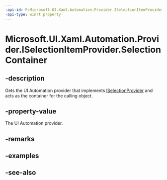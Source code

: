 ```yaml
---
-api-id: P:Microsoft.UI.Xaml.Automation.Provider.ISelectionItemProvider.SelectionContainer
-api-type: winrt property
---
```


<!-- Property syntax
public Windows.UI.Xaml.Automation.Provider.IRawElementProviderSimple SelectionContainer { get; }
-->

# Microsoft.UI.Xaml.Automation.Provider.ISelectionItemProvider.SelectionContainer

## -description
Gets the UI Automation provider that implements [ISelectionProvider](iselectionprovider.md) and acts as the container for the calling object.

## -property-value
The UI Automation provider.

## -remarks

## -examples

## -see-also
